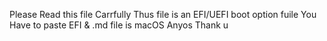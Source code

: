 Please Read this file Carrfully
Thus file is an EFI/UEFI boot option fuile
You Have to paste EFI &  .md file is macOS Anyos
Thank u
